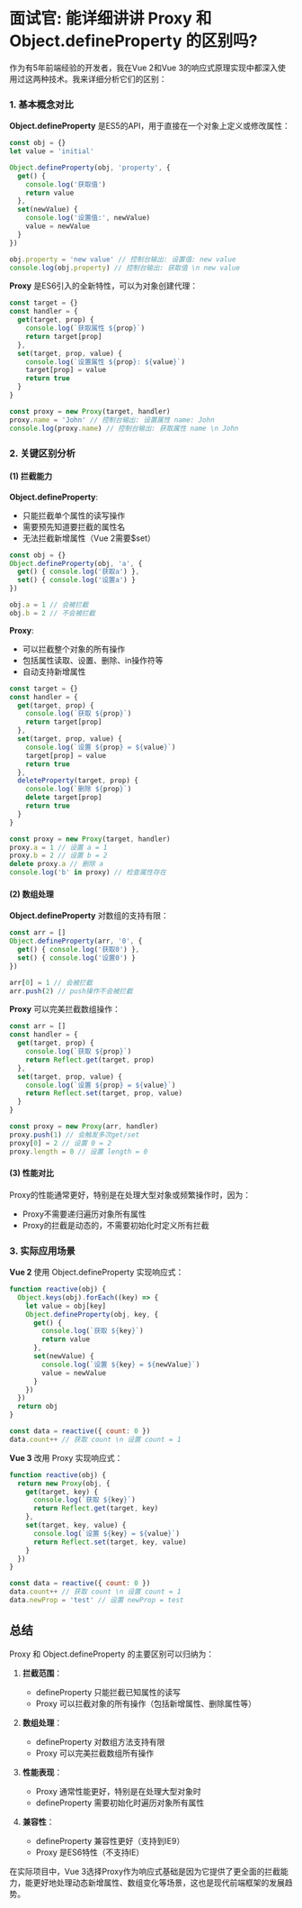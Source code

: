 # 面试官: 能详细讲讲 Proxy 和 Object.defineProperty 的区别吗?

作为有5年前端经验的开发者，我在Vue 2和Vue 3的响应式原理实现中都深入使用过这两种技术。我来详细分析它们的区别：

### 1. 基本概念对比

**Object.defineProperty** 是ES5的API，用于直接在一个对象上定义或修改属性：

```js index.js [active]
const obj = {}
let value = 'initial'

Object.defineProperty(obj, 'property', {
  get() {
    console.log('获取值')
    return value
  },
  set(newValue) {
    console.log('设置值:', newValue)
    value = newValue
  }
})

obj.property = 'new value' // 控制台输出: 设置值: new value
console.log(obj.property) // 控制台输出: 获取值 \n new value
```

**Proxy** 是ES6引入的全新特性，可以为对象创建代理：

```js index.js [active]
const target = {}
const handler = {
  get(target, prop) {
    console.log(`获取属性 ${prop}`)
    return target[prop]
  },
  set(target, prop, value) {
    console.log(`设置属性 ${prop}: ${value}`)
    target[prop] = value
    return true
  }
}

const proxy = new Proxy(target, handler)
proxy.name = 'John' // 控制台输出: 设置属性 name: John
console.log(proxy.name) // 控制台输出: 获取属性 name \n John
```

### 2. 关键区别分析

#### (1) 拦截能力

**Object.defineProperty**:
- 只能拦截单个属性的读写操作
- 需要预先知道要拦截的属性名
- 无法拦截新增属性（Vue 2需要$set）

```js index.js [active]
const obj = {}
Object.defineProperty(obj, 'a', {
  get() { console.log('获取a') },
  set() { console.log('设置a') }
})

obj.a = 1 // 会被拦截
obj.b = 2 // 不会被拦截
```

**Proxy**:
- 可以拦截整个对象的所有操作
- 包括属性读取、设置、删除、in操作符等
- 自动支持新增属性

```js index.js [active]
const target = {}
const handler = {
  get(target, prop) {
    console.log(`获取 ${prop}`)
    return target[prop]
  },
  set(target, prop, value) {
    console.log(`设置 ${prop} = ${value}`)
    target[prop] = value
    return true
  },
  deleteProperty(target, prop) {
    console.log(`删除 ${prop}`)
    delete target[prop]
    return true
  }
}

const proxy = new Proxy(target, handler)
proxy.a = 1 // 设置 a = 1
proxy.b = 2 // 设置 b = 2
delete proxy.a // 删除 a
console.log('b' in proxy) // 检查属性存在
```

#### (2) 数组处理

**Object.defineProperty** 对数组的支持有限：

```js index.js [active]
const arr = []
Object.defineProperty(arr, '0', {
  get() { console.log('获取0') },
  set() { console.log('设置0') }
})

arr[0] = 1 // 会被拦截
arr.push(2) // push操作不会被拦截
```

**Proxy** 可以完美拦截数组操作：

```js index.js [active]
const arr = []
const handler = {
  get(target, prop) {
    console.log(`获取 ${prop}`)
    return Reflect.get(target, prop)
  },
  set(target, prop, value) {
    console.log(`设置 ${prop} = ${value}`)
    return Reflect.set(target, prop, value)
  }
}

const proxy = new Proxy(arr, handler)
proxy.push(1) // 会触发多次get/set
proxy[0] = 2 // 设置 0 = 2
proxy.length = 0 // 设置 length = 0
```

#### (3) 性能对比

Proxy的性能通常更好，特别是在处理大型对象或频繁操作时，因为：
- Proxy不需要递归遍历对象所有属性
- Proxy的拦截是动态的，不需要初始化时定义所有拦截

### 3. 实际应用场景

**Vue 2** 使用 Object.defineProperty 实现响应式：

```js index.js [active]
function reactive(obj) {
  Object.keys(obj).forEach((key) => {
    let value = obj[key]
    Object.defineProperty(obj, key, {
      get() {
        console.log(`获取 ${key}`)
        return value
      },
      set(newValue) {
        console.log(`设置 ${key} = ${newValue}`)
        value = newValue
      }
    })
  })
  return obj
}

const data = reactive({ count: 0 })
data.count++ // 获取 count \n 设置 count = 1
```

**Vue 3** 改用 Proxy 实现响应式：

```js index.js [active]
function reactive(obj) {
  return new Proxy(obj, {
    get(target, key) {
      console.log(`获取 ${key}`)
      return Reflect.get(target, key)
    },
    set(target, key, value) {
      console.log(`设置 ${key} = ${value}`)
      return Reflect.set(target, key, value)
    }
  })
}

const data = reactive({ count: 0 })
data.count++ // 获取 count \n 设置 count = 1
data.newProp = 'test' // 设置 newProp = test
```

## 总结

Proxy 和 Object.defineProperty 的主要区别可以归纳为：

1. **拦截范围**：
   - defineProperty 只能拦截已知属性的读写
   - Proxy 可以拦截对象的所有操作（包括新增属性、删除属性等）

2. **数组处理**：
   - defineProperty 对数组方法支持有限
   - Proxy 可以完美拦截数组所有操作

3. **性能表现**：
   - Proxy 通常性能更好，特别是在处理大型对象时
   - defineProperty 需要初始化时遍历对象所有属性

4. **兼容性**：
   - defineProperty 兼容性更好（支持到IE9）
   - Proxy 是ES6特性（不支持IE）

在实际项目中，Vue 3选择Proxy作为响应式基础是因为它提供了更全面的拦截能力，能更好地处理动态新增属性、数组变化等场景，这也是现代前端框架的发展趋势。
